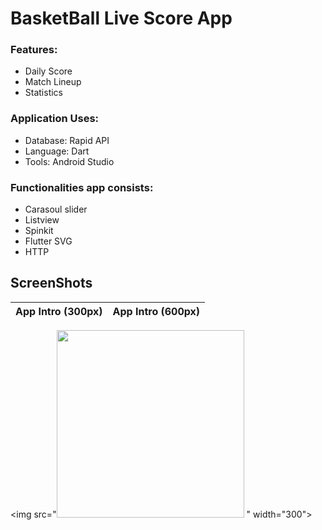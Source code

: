 # BasketBall Live Score App

### Features:

- Daily Score
- Match Lineup
- Statistics

### Application Uses:

- Database: Rapid API
- Language: Dart
- Tools: Android Studio

### Functionalities app consists:

- Carasoul slider
- Listview
- Spinkit
- Flutter SVG
- HTTP

## ScreenShots
App Intro (300px) | App Intro (600px)
:-------------------------:|:-------------------------:
<img src="<img src="[https://raw.githubusercontent.com/Rakibul66/basketball-live-/main/Screenshot_20240217-193419.jpg](https://raw.githubusercontent.com/Rakibul66/fitn/main/Scene%2021.png?token=GHSAT0AAAAAACMZUZU3LIWYM363UDHWP7OKZORD3JA)https://raw.githubusercontent.com/Rakibul66/fitn/main/Scene%2021.png?token=GHSAT0AAAAAACMZUZU3LIWYM363UDHWP7OKZORD3JA" width="300"> " width="300"> 
